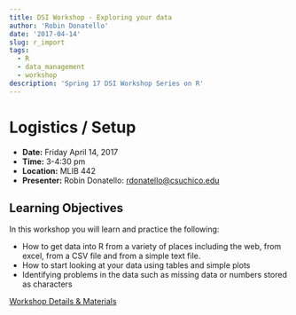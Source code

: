 ```yaml
---
title: DSI Workshop - Exploring your data
author: 'Robin Donatello'
date: '2017-04-14'
slug: r_import
tags:
  - R
  - data_management
  - workshop
description: 'Spring 17 DSI Workshop Series on R'
---
```



# Logistics / Setup

* **Date:** Friday April 14, 2017 
* **Time:** 3-4:30 pm
* **Location:** MLIB 442
* **Presenter:** Robin Donatello: rdonatello@csuchico.edu 

## Learning Objectives
In this workshop you will learn and practice the following: 

* How to get data into R from a variety of places including the web, from excel, from a CSV file and from a simple text file. 
* How to start looking at your data using tables and simple plots
* Identifying problems in the data such as missing data or numbers stored as characters

[Workshop Details & Materials](/event/r_import/)

